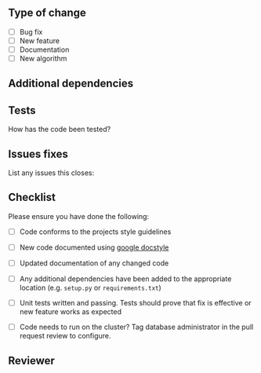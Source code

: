 <!-- Please follow these instructions when creating a pull request -->

<!-- 1. Ensure either the urbanroute or frontend project is selected on the right-hard-side -->
<!-- 2. Name the pull request after the issue. e.g. iss_832_add_weather_data_input ->

# Summary
<!-- Please provide an overview of what this pull request does -->

## Type of change
<!-- Please select the types of change made -->

- [ ] Bug fix
- [ ] New feature
- [ ] Documentation
- [ ] New algorithm

## Additional dependencies
<!-- List any dependencies added to the project -->

<!-- - dependency 1 -->
<!-- - dependency 2 -->

## Tests
How has the code been tested?

<!-- - Added pytest tests -->

## Issues fixes

List any issues this closes:

<!-- - Closes issue -->
<!-- - Closes issue -->

## Checklist
Please ensure you have done the following:

- [ ] Code conforms to the projects style guidelines

- [ ] New code documented using [google docstyle](https://sphinxcontrib-napoleon.readthedocs.io/en/latest/example_google.html)

- [ ] Updated documentation of any changed code

- [ ] Any additional dependencies have been added to the appropriate location (e.g. `setup.py` or `requirements.txt`)

- [ ] Unit tests written and passing. Tests should prove that fix is effective or new feature works as expected

- [ ] Code needs to run on the cluster? Tag database administrator in the pull request review to configure. 

## Reviewer

<!-- List anything you would like the reviewer to focus on. ->

<!-- - I'm not sure if my tests cover all use cases well -->
